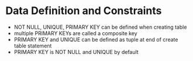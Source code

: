 # Data Definition and Constraints

- NOT NULL, UNIQUE, PRIMARY KEY can be defined when creating table
- multiple PRIMARY KEYs are called a composite key
- PRIMARY KEY and UNIQUE can be defined as tuple at end of create table statement
- PRIMARY KEY is NOT NULL and UNIQUE by default
